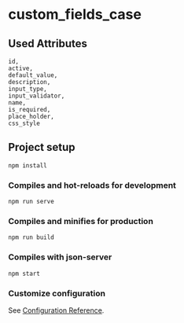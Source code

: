 # custom_fields_case

## Used Attributes

```
id,
active,
default_value,
description,
input_type,
input_validator,
name,
is_required,
place_holder,
css_style
```

## Project setup

```
npm install
```

### Compiles and hot-reloads for development

```
npm run serve
```

### Compiles and minifies for production

```
npm run build
```

### Compiles with json-server

```
npm start
```

### Customize configuration

See [Configuration Reference](https://cli.vuejs.org/config/).
